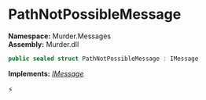 # PathNotPossibleMessage

**Namespace:** Murder.Messages \
**Assembly:** Murder.dll

```csharp
public sealed struct PathNotPossibleMessage : IMessage
```

**Implements:** _[IMessage](../..//Bang/Components/IMessage.html)_



⚡